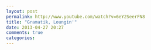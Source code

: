 ```yaml
---
layout: post
permalink: http://www.youtube.com/watch?v=6eY2SeerFN8
title: "Gramatik, Loungin'"
date: 2013-04-27 20:27
comments: true
categories: 
---
```

